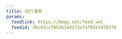 ```yaml
---
title: 北门清燕
params:
  feedlink: https://bmqy.net/feed.xml
  feedid: 3bc43ccf053b3a01f2efaf85e1936576
---
```

